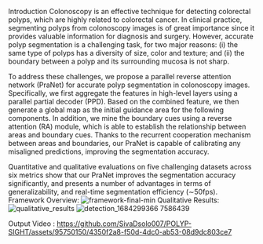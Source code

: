 Introduction
Colonoscopy is an effective technique for detecting colorectal polyps, which are highly related to colorectal cancer. In clinical practice, segmenting polyps from colonoscopy images is of great importance since it provides valuable information for diagnosis and surgery. However, accurate polyp segmentation is a challenging task, for two major reasons: (i) the same type of polyps has a diversity of size, color and texture; and (ii) the boundary between a polyp and its surrounding mucosa is not sharp.

To address these challenges, we propose a parallel reverse attention network (PraNet) for accurate polyp segmentation in colonoscopy images. Specifically, we first aggregate the features in high-level layers using a parallel partial decoder (PPD). Based on the combined feature, we then generate a global map as the initial guidance area for the following components. In addition, we mine the boundary cues using a reverse attention (RA) module, which is able to establish the relationship between areas and boundary cues. Thanks to the recurrent cooperation mechanism between areas and boundaries, our PraNet is capable of calibrating any misaligned predictions, improving the segmentation accuracy.

Quantitative and qualitative evaluations on five challenging datasets across six metrics show that our PraNet improves the segmentation accuracy significantly, and presents a number of advantages in terms of generalizability, and real-time segmentation efficiency (∼50fps).
 Framework Overview:
 ![framework-final-min](https://github.com/SivaDsolo007/POLYP-SIGHT/assets/95750150/41cbd09c-4fec-4d9d-90a5-d074b90d639c)
 Qualitative Results:
![qualitative_results](https://github.com/SivaDsolo007/POLYP-SIGHT/assets/95750150/6168c6cc-b3ff-44e7-acf7-f2927e0b229b)
![detection_1684299366 7586439](https://github.com/SivaDsolo007/POLYP-SIGHT/assets/95750150/091c031a-2253-4075-9ee6-eae3d8321d27)

Output Video :
https://github.com/SivaDsolo007/POLYP-SIGHT/assets/95750150/4350f2a8-f50d-4dc0-ab53-08d9dc803ce7

